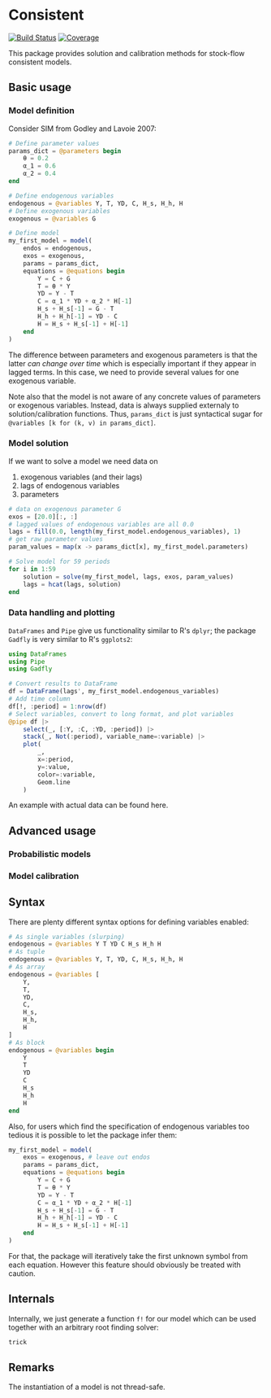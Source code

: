 # Consistent

[![Build Status](https://github.com/JohannesNaegele/Consistent.jl/actions/workflows/CI.yml/badge.svg?branch=main)](https://github.com/JohannesNaegele/Consistent.jl/actions/workflows/CI.yml?query=branch%3Amain)
[![Coverage](https://codecov.io/gh/JohannesNaegele/Consistent.jl/branch/main/graph/badge.svg)](https://codecov.io/gh/JohannesNaegele/Consistent.jl)

This package provides solution and calibration methods for stock-flow consistent models.

## Basic usage

### Model definition

Consider SIM from Godley and Lavoie 2007:

```julia
# Define parameter values
params_dict = @parameters begin
    θ = 0.2
    α_1 = 0.6
    α_2 = 0.4
end

# Define endogenous variables
endogenous = @variables Y, T, YD, C, H_s, H_h, H
# Define exogenous variables
exogenous = @variables G

# Define model
my_first_model = model(
    endos = endogenous,
    exos = exogenous,
    params = params_dict,
    equations = @equations begin
        Y = C + G
        T = θ * Y
        YD = Y - T
        C = α_1 * YD + α_2 * H[-1]
        H_s + H_s[-1] = G - T
        H_h + H_h[-1] = YD - C
        H = H_s + H_s[-1] + H[-1]
    end
)
```

The difference between parameters and exogenous parameters is that the latter *can change over time* which is especially important if they appear in lagged terms. In this case, we need to provide several values for one exogenous variable.

Note also that the model is not aware of any concrete values of parameters or exogenous variables. Instead, data is always supplied externaly to solution/calibration functions. Thus, `params_dict` is just syntactical sugar for `@variables [k for (k, v) in params_dict]`.

### Model solution
If we want to solve a model we need data on
1. exogenous variables (and their lags)
2. lags of endogenous variables
3. parameters

```julia
# data on exogenous parameter G
exos = [20.0][:, :]
# lagged values of endogenous variables are all 0.0
lags = fill(0.0, length(my_first_model.endogenous_variables), 1)
# get raw parameter values
param_values = map(x -> params_dict[x], my_first_model.parameters)
```



```julia
# Solve model for 59 periods
for i in 1:59
    solution = solve(my_first_model, lags, exos, param_values)
    lags = hcat(lags, solution)
end
```

### Data handling and plotting
`DataFrames` and `Pipe` give us functionality similar to R's `dplyr`; the package ```Gadfly``` is very similar to R's `ggplots2`:

```julia
using DataFrames
using Pipe
using Gadfly

# Convert results to DataFrame
df = DataFrame(lags', my_first_model.endogenous_variables)
# Add time column
df[!, :period] = 1:nrow(df)
# Select variables, convert to long format, and plot variables
@pipe df |>
    select(_, [:Y, :C, :YD, :period]) |>
    stack(_, Not(:period), variable_name=:variable) |>
    plot(
        _,
        x=:period,
        y=:value,
        color=:variable,
        Geom.line
    )
```

An example with actual data can be found here.

## Advanced usage

### Probabilistic models

### Model calibration



## Syntax

There are plenty different syntax options for defining variables enabled:

```julia
# As single variables (slurping)
endogenous = @variables Y T YD C H_s H_h H
# As tuple
endogenous = @variables Y, T, YD, C, H_s, H_h, H
# As array
endogenous = @variables [
    Y,
    T,
    YD,
    C,
    H_s,
    H_h,
    H
]
# As block
endogenous = @variables begin
    Y
    T
    YD
    C
    H_s
    H_h
    H
end
```

Also, for users which find the specification of endogenous variables too tedious it is possible to let the package infer them:

```julia
my_first_model = model(
    exos = exogenous, # leave out endos
    params = params_dict,
    equations = @equations begin
        Y = C + G
        T = θ * Y
        YD = Y - T
        C = α_1 * YD + α_2 * H[-1]
        H_s + H_s[-1] = G - T
        H_h + H_h[-1] = YD - C
        H = H_s + H_s[-1] + H[-1]
    end
)
```
For that, the package will iteratively take the first unknown symbol from each equation. However this feature should obviously be treated with caution.

## Internals

Internally, we just generate a function `f!` for our model which can be used together with an arbitrary root finding solver:

```julia
trick
```

## Remarks

The instantiation of a model is not thread-safe.
